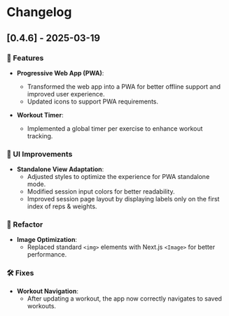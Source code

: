 # Changelog

## [0.4.6] - 2025-03-19  

### 🚀 Features  

- **Progressive Web App (PWA)**:  
  - Transformed the web app into a PWA for better offline support and improved user experience.  
  - Updated icons to support PWA requirements.  

- **Workout Timer**:  
  - Implemented a global timer per exercise to enhance workout tracking.  

### 🎨 UI Improvements  

- **Standalone View Adaptation**:  
  - Adjusted styles to optimize the experience for PWA standalone mode.  
  - Modified session input colors for better readability.  
  - Improved session page layout by displaying labels only on the first index of reps & weights.  

### 🔄 Refactor  

- **Image Optimization**:  
  - Replaced standard `<img>` elements with Next.js `<Image>` for better performance.  

### 🛠 Fixes  

- **Workout Navigation**:  
  - After updating a workout, the app now correctly navigates to saved workouts. 
